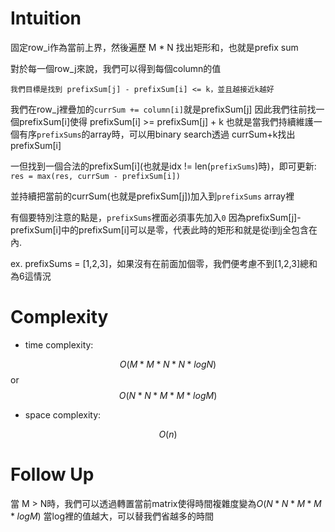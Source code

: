 # Intuition

固定row_i作為當前上界，然後遍歷 M * N 找出矩形和，也就是prefix sum

對於每一個row_j來說，我們可以得到每個column的值

`我們目標是找到 prefixSum[j] - prefixSum[i] <= k，並且越接近k越好`

我們在row_j裡疊加的`currSum += column[i]`就是prefixSum[j]
因此我們往前找一個prefixSum[i]使得 prefixSum[i] >= prefixSum[j] + k
也就是當我們持續維護一個有序`prefixSums`的array時，可以用binary search透過 currSum+k找出prefixSum[i]

一但找到一個合法的prefixSum[i](也就是idx != len(`prefixSums`)時)，即可更新:
`res = max(res, currSum - prefixSum[i])`

並持續把當前的currSum(也就是prefixSum[j])加入到`prefixSums` array裡

有個要特別注意的點是，`prefixSums`裡面必須事先加入`0`
因為prefixSum[j]-prefixSum[i]中的prefixSum[i]可以是零，代表此時的矩形和就是從i到j全包含在內.

ex. prefixSums = [1,2,3]，如果沒有在前面加個零，我們便考慮不到[1,2,3]總和為6這情況

# Complexity

- time complexity:

$$O(M * M * N * N * logN)$$ or $$O(N * N * M * M * logM)$$

- space complexity:

$$O(n)$$

# Follow Up

當 M > N時，我們可以透過轉置當前matrix使得時間複雜度變為$O(N * N * M * M * logM)$
當log裡的值越大，可以替我們省越多的時間